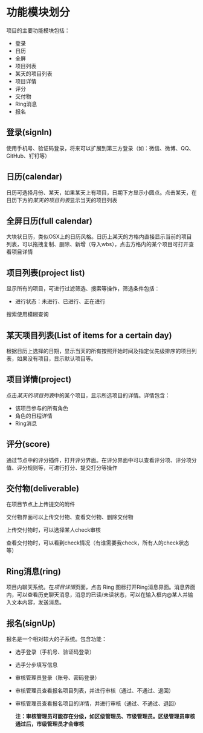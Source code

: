 # 功能模块划分

项目的主要功能模块包括：

+ 登录
+ 日历
+ 全屏
+ 项目列表
+ 某天的项目列表
+ 项目详情
+ 评分
+ 交付物
+ Ring消息
+ 报名

## 登录(signIn)

使用手机号、验证码登录，将来可以扩展到第三方登录（如：微信、微博、QQ、GitHub、钉钉等）

## 日历(calendar)

日历可选择月份、某天，如果某天上有项目，日期下方显示小圆点。点击某天，在日历下方的*某天的项目列表*显示当天的项目列表

## 全屏日历(full calendar)

大块状日历，类似OSX上的日历风格。日历上某天的方格内直接显示当前的项目列表，可以拖拽复制、删除、新增（导入wbs），点击方格内的某个项目可打开查看项目详情

## 项目列表(project list)

显示所有的项目，可进行过滤筛选、搜索等操作，筛选条件包括：

+ 进行状态：未进行、已进行、正在进行

搜索使用模糊查询

## 某天项目列表(List of items for a certain day)

根据日历上选择的日期，显示当天的所有按照开始时间及指定优先级排序的项目列表，如果没有项目，显示默认项目等。

## 项目详情(project)

点击*某天的项目列表*中的某个项目，显示所选项目的详情。详情包含：

+ 该项目参与的所有角色
+ 角色的日程详情
+ Ring消息

## 评分(score)

通过节点中的评分插件，打开评分界面。在评分界面中可以查看评分项、评分项分值、评分规则等，可进行打分、提交打分等操作

## 交付物(deliverable)

在项目节点上上传提交的附件

交付物界面可以上传交付物、查看交付物、删除交付物

上传交付物时，可以选择某人check审核

查看交付物时，可以看到check情况（有谁需要我check，所有人的check状态等）

## Ring消息(ring)

项目内聊天系统。在*项目详情*页面，点击 Ring 图标打开Ring消息界面。消息界面内，可以查看历史聊天消息，消息的已读/未读状态，可以在输入框内@某人并输入文本内容，发送消息。

## 报名(signUp)

报名是一个相对较大的子系统。包含功能：

+ 选手登录（手机号、验证码登录）
+ 选手分步填写信息
+ 审核管理员登录（账号、密码登录）
+ 审核管理员查看报名项目列表，并进行审核（通过、不通过、退回）
+ 审核管理员查看报名项目的详情，并进行审核（通过、不通过、退回）

  **注：审核管理员可能存在分级，如区级管理员、市级管理员。区级管理员审核通过后，市级管理员才会审核**

